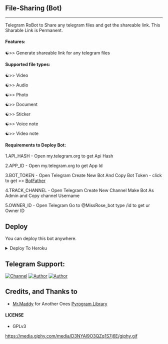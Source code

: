 ## File-Sharing (Bot)
---

Telegram RoBot to Share any telegram files and get the shareable link.
This Sharable Link is Permanent.

#### Features:

☯>> Generate shareable link for any telegram files

#### Supported file types:

☯>> Video

☯>> Audio

☯>> Photo

☯>> Document

☯>> Sticker

☯>> Voice note

☯>> Video note

#### Requirements to Deploy Bot:


1.API_HASH - Open my.telegram.org to get Api Hash 

2.APP_ID  - Open my.telegram.org to get App Id

3.BOT_TOKEN - Open Telegram Create New Bot And Copy Bot Token - click to get >> [BotFather](https://telegram.dog/botfather)

4.TRACK_CHANNEL - Open Telegram Create New Channel Make Bot As Admin and Copy channel Username

5.OWNER_ID - Open Telegram Go to @MissRose_bot type /id to get ur Owner ID 

## Deploy
You can deploy this bot anywhere.

<details><summary>Deploy To Heroku</summary>
<p>
<br>
<a href="https://heroku.com/deploy?template=https://github.com/Fraud-boy-bgm/File-Sharing">
  <img src="https://www.herokucdn.com/deploy/button.svg" alt="Deploy">
</a>
</p>
</details>

## Telegram Support:

[![Channel](https://img.shields.io/badge/TG-Channel-30302f?style=flat&logo=telegram)](https://telegram.dog/+xB1wcanRzd45MDRl)
[![Author](https://img.shields.io/badge/TG-Developer-30302f?style=flat&logo=telegram)](https://telegram.dog/fbb_alone)
[![Author](https://img.shields.io/badge/PY-Develpoer-30302f?style=flat&logo=whatsapp)](https://mail.google.com/mail/u/0/#inbox?compose=GTvVlcSMVxdkLCrLrTsXdtGPwZDMSTjgjFnSdxdlzWkhDxMDRRtWzjkWsjDmsPsQchhbkqWKrPwXr)

## Credits, and Thanks to

* [Mr.Maddy](https://telegram.dog/fbb_alone) for Another Ones [Pyrogram Library](https://github.com/pyrogram/pyrogram)

#### LICENSE
- GPLv3

https://media.giphy.com/media/D3NYAl9O3QZq1S7j6E/giphy.gif
